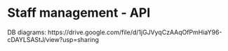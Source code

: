 <p align="center"><h1> Staff management - API</h1></a></p>
DB diagrams: 
https://drive.google.com/file/d/1jGJVyqCzAAqOfPmHiaY96-cDAYLSAStJ/view?usp=sharing
